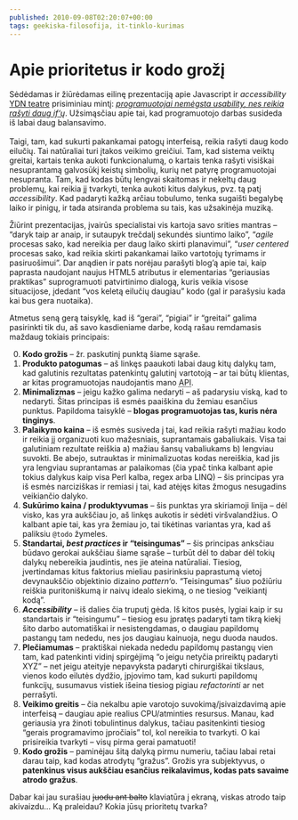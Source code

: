 ```yaml
---
published: 2010-09-08T02:20:07+00:00
tags: geekiska-filosofija, it-tinklo-kurimas
---
```


# Apie prioritetus ir kodo grožį

<p>Sėdėdamas ir žiūrėdamas eilinę prezentaciją apie Javascript ir <i>accessibility</i> <a href="http://developer.yahoo.net/blogs/theater/">YDN teatre</a> prisiminiau mintį: <em><a href="http://www.sadauskas.lt/index.php/2007/04/09/usability-ir-programuotojai/">programuotojai nemėgsta <i>usability</i>, nes reikia rašyti daug <i>if</i>‘ų</a></em>. Užsimąsčiau apie tai, kad programuotojo darbas susideda iš labai daug balansavimo.<br>
<span id="more-280"></span><br>
Taigi, tam, kad sukurti pakankamai patogų interfeisą, reikia rašyti daug kodo eilučių. Tai natūraliai turi įtakos veikimo greičiui. Tam, kad sistema veiktų greitai, kartais tenka aukoti funkcionalumą, o kartais tenka rašyti visiškai nesuprantamą galvosūkį keistų simbolių, kurių net patyrę programuotojai nesupranta. Tam, kad kodas būtų lengvai skaitomas ir nekeltų daug problemų, kai reikia jį tvarkyti, tenka aukoti kitus dalykus, pvz. tą patį <i>accessibility</i>. Kad padaryti kažką arčiau tobulumo, tenka sugaišti begalybę laiko ir pinigų, ir tada atsiranda problema su tais, kas užsakinėja muziką.</p>
<p>Žiūrint prezentacijas, įvairūs specialistai vis kartoja savo srities mantras – “daryk taip ar anaip, ir sutaupyk trečdalį sekundės siuntimo laiko”, “<i>agile</i> procesas sako, kad nereikia per daug laiko skirti planavimui”, “<i>user centered</i> procesas sako, kad reikia skirti pakankamai laiko vartotojų tyrimams ir pasiruošimui”. Dar anądien ir pats norėjau parašyti blog’ą apie tai, kaip paprasta naudojant naujus HTML5 atributus ir elementarias “geriausias praktikas” suprogramuoti patvirtinimo dialogą, kuris veikia visose situacijose, įdedant “vos keletą eilučių daugiau” kodo (gal ir parašysiu kada kai bus gera nuotaika).</p>
<p>Atmetus seną gerą taisyklę, kad iš “gerai”, “pigiai” ir “greitai” galima pasirinkti tik du, aš savo kasdieniame darbe, kodą rašau remdamasis maždaug tokiais principais:</p>
<ol start="0">
<li><strong>Kodo grožis</strong> – žr. paskutinį punktą šiame sąraše.</li>
<li><strong>Produkto patogumas</strong> – aš linkęs paaukoti labai daug kitų dalykų tam, kad galutinis rezultatas patenkintų galutinį vartotoją – ar tai būtų klientas, ar kitas programuotojas naudojantis mano <abbr title="Application Programming Interface">API</abbr>.</li>
<li><strong>Minimalizmas</strong> – jeigu kažko galima nedaryti – aš padarysiu viską, kad to nedaryti. Šitas principas iš esmės paaiškina du žemiau esančius punktus. Papildoma taisyklė – <strong>blogas programuotojas tas, kuris nėra tinginys</strong>.</li>
<li><strong>Palaikymo kaina</strong> – iš esmės susiveda į tai, kad reikia rašyti mažiau kodo ir reikia jį organizuoti kuo mažesniais, suprantamais gabaliukais. Visa tai galutiniam rezultate reiškia a) mažiau šansų vabaliukams b) lengviau suvokti. Be abejo, sutrauktas ir minimalizuotas kodas nereiškia, kad jis yra lengviau suprantamas ar palaikomas (čia ypač tinka kalbant apie tokius dalykus kaip visa Perl kalba, regex arba LINQ) – šis principas yra iš esmės narciziškas ir remiasi į tai, kad atėjęs kitas žmogus nesugadins veikiančio dalyko.</li>
<li><strong>Sukūrimo kaina / produktyvumas</strong> – šis punktas yra skiriamoji linija – dėl visko, kas yra aukščiau jo, aš linkęs aukotis ir sėdėti viršvalandžius. O kalbant apie tai, kas yra žemiau jo, tai tikėtinas variantas yra, kad aš paliksiu <code>@todo</code> žymeles.</li>
<li><strong>Standartai, <i>best practices</i> ir “teisingumas”</strong> – šis principas anksčiau būdavo gerokai aukščiau šiame sąraše – turbūt dėl to dabar dėl tokių dalykų nebereikia jaudintis, nes jie ateina natūraliai. Tiesiog, įvertindamas kitus faktorius mieliau pasirinksiu paprastumą vietoj devynaukščio objektinio dizaino <i>pattern</i>‘o. “Teisingumas” šiuo požiūriu reiškia puritoniškumą ir naivų idealo siekimą, o ne tiesiog “veikiantį kodą”.</li>
<li><strong><i>Accessibility</i></strong> – iš dalies čia truputį gėda. Iš kitos pusės, lygiai kaip ir su standartais ir “teisingumu” – tiesiog esu įpratęs padaryti tam tikrą kiekį šito darbo automatiškai ir nesistengdamas, o daugiau papildomų pastangų tam nededu, nes jos daugiau kainuoja, negu duoda naudos.</li>
<li><strong>Plečiamumas</strong> – praktiškai niekada nededu papildomų pastangų vien tam, kad patenkinti vidinį spirgėjimą “o jeigu netyčia prireiktų padaryti XYZ” – net jeigu ateityje nepavyksta padaryti chirurgiškai tikslaus, vienos kodo eilutės dydžio, įpjovimo tam, kad sukurti papildomų funkcijų, susumavus vistiek išeina tiesiog pigiau <i>refactorinti</i> ar net perrašyti.</li>
<li><strong>Veikimo greitis</strong> – čia nekalbu apie varotojo suvokimą/įsivaizdavimą apie interfeisą – daugiau apie realius CPU/atminties resursus. Manau, kad geriausia yra žinoti tobulintinus dalykus, tačiau pasitenkinti tiesiog “gerais programavimo įpročiais” tol, kol nereikia to tvarkyti. O kai prisireikia tvarkyti – visų pirma gerai pamatuoti!</li>
<li><strong>Kodo grožis</strong> – paminėjau šitą dalyką pirmu numeriu, tačiau labai retai darau taip, kad kodas atrodytų “gražus”. Grožis yra subjektyvus, o <strong>patenkinus visus aukščiau esančius reikalavimus, kodas pats savaime atrodo gražus</strong>.</li>
</ol>
<p>Dabar kai jau surašiau <del>juodu ant balto</del> klaviatūra į ekraną, viskas atrodo taip akivaizdu… Ką praleidau? Kokia jūsų prioritetų tvarka?</p>